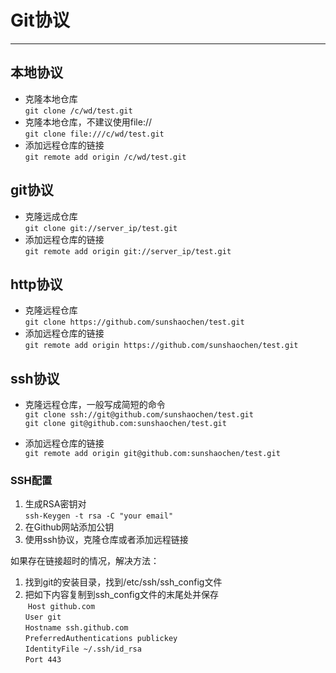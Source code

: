 # Git协议

---
## 本地协议

* 克隆本地仓库   
 `git clone /c/wd/test.git`
* 克隆本地仓库，不建议使用file://   
 `git clone file:///c/wd/test.git`
* 添加远程仓库的链接   
  `git remote add origin /c/wd/test.git`


## git协议

* 克隆远成仓库  
 `git clone git://server_ip/test.git`
* 添加远程仓库的链接  
 `git remote add origin git://server_ip/test.git`
 
## http协议

* 克隆远程仓库  
 `git clone https://github.com/sunshaochen/test.git`
* 添加远程仓库的链接  
 `git remote add origin https://github.com/sunshaochen/test.git`


## ssh协议

* 克隆远程仓库，一般写成简短的命令  
 `git clone ssh://git@github.com/sunshaochen/test.git`  
 `git clone git@github.com:sunshaochen/test.git`
 
* 添加远程仓库的链接  
 `git remote add origin git@github.com:sunshaochen/test.git`

### SSH配置
1. 生成RSA密钥对  
 `ssh-Keygen -t rsa -C "your email"`
2. 在Github网站添加公钥
3. 使用ssh协议，克隆仓库或者添加远程链接

如果存在链接超时的情况，解决方法： 
1. 找到git的安装目录，找到/etc/ssh/ssh_config文件
2. 把如下内容复制到ssh_config文件的末尾处并保存  
  `Host github.com`  
  `User git`  
  `Hostname ssh.github.com`  
  `PreferredAuthentications publickey`  
  `IdentityFile ~/.ssh/id_rsa`  
  `Port 443`  
 
